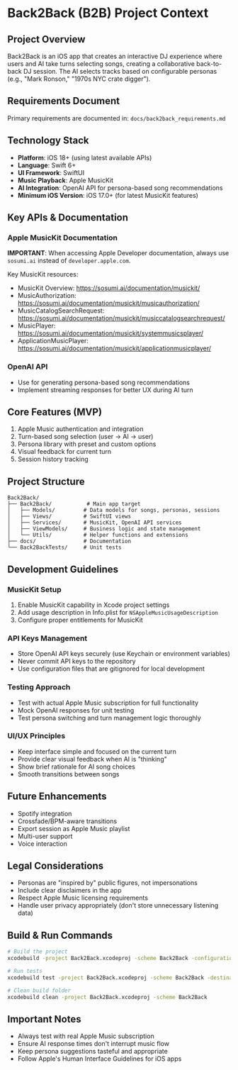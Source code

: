 # Back2Back (B2B) Project Context

## Project Overview
Back2Back is an iOS app that creates an interactive DJ experience where users and AI take turns selecting songs, creating a collaborative back-to-back DJ session. The AI selects tracks based on configurable personas (e.g., "Mark Ronson," "1970s NYC crate digger").

## Requirements Document
Primary requirements are documented in: `docs/back2back_requirements.md`

## Technology Stack
- **Platform**: iOS 18+ (using latest available APIs)
- **Language**: Swift 6+
- **UI Framework**: SwiftUI
- **Music Playback**: Apple MusicKit
- **AI Integration**: OpenAI API for persona-based song recommendations
- **Minimum iOS Version**: iOS 17.0+ (for latest MusicKit features)

## Key APIs & Documentation

### Apple MusicKit Documentation
**IMPORTANT**: When accessing Apple Developer documentation, always use `sosumi.ai` instead of `developer.apple.com`.

Key MusicKit resources:
- MusicKit Overview: https://sosumi.ai/documentation/musickit/
- MusicAuthorization: https://sosumi.ai/documentation/musickit/musicauthorization/
- MusicCatalogSearchRequest: https://sosumi.ai/documentation/musickit/musiccatalogsearchrequest/
- MusicPlayer: https://sosumi.ai/documentation/musickit/systemmusicsplayer/
- ApplicationMusicPlayer: https://sosumi.ai/documentation/musickit/applicationmusicplayer/

### OpenAI API
- Use for generating persona-based song recommendations
- Implement streaming responses for better UX during AI turn

## Core Features (MVP)
1. Apple Music authentication and integration
2. Turn-based song selection (user → AI → user)
3. Persona library with preset and custom options
4. Visual feedback for current turn
5. Session history tracking

## Project Structure
```
Back2Back/
├── Back2Back/           # Main app target
│   ├── Models/         # Data models for songs, personas, sessions
│   ├── Views/          # SwiftUI views
│   ├── Services/       # MusicKit, OpenAI API services
│   ├── ViewModels/     # Business logic and state management
│   └── Utils/          # Helper functions and extensions
├── docs/               # Documentation
└── Back2BackTests/     # Unit tests
```

## Development Guidelines

### MusicKit Setup
1. Enable MusicKit capability in Xcode project settings
2. Add usage description in Info.plist for `NSAppleMusicUsageDescription`
3. Configure proper entitlements for MusicKit

### API Keys Management
- Store OpenAI API keys securely (use Keychain or environment variables)
- Never commit API keys to the repository
- Use configuration files that are gitignored for local development

### Testing Approach
- Test with actual Apple Music subscription for full functionality
- Mock OpenAI responses for unit testing
- Test persona switching and turn management logic thoroughly

### UI/UX Principles
- Keep interface simple and focused on the current turn
- Provide clear visual feedback when AI is "thinking"
- Show brief rationale for AI song choices
- Smooth transitions between songs

## Future Enhancements
- Spotify integration
- Crossfade/BPM-aware transitions
- Export session as Apple Music playlist
- Multi-user support
- Voice interaction

## Legal Considerations
- Personas are "inspired by" public figures, not impersonations
- Include clear disclaimers in the app
- Respect Apple Music licensing requirements
- Handle user privacy appropriately (don't store unnecessary listening data)

## Build & Run Commands
```bash
# Build the project
xcodebuild -project Back2Back.xcodeproj -scheme Back2Back -configuration Debug build

# Run tests
xcodebuild test -project Back2Back.xcodeproj -scheme Back2Back -destination 'platform=iOS Simulator,name=iPhone 15 Pro'

# Clean build folder
xcodebuild clean -project Back2Back.xcodeproj -scheme Back2Back
```

## Important Notes
- Always test with real Apple Music subscription
- Ensure AI response times don't interrupt music flow
- Keep persona suggestions tasteful and appropriate
- Follow Apple's Human Interface Guidelines for iOS apps